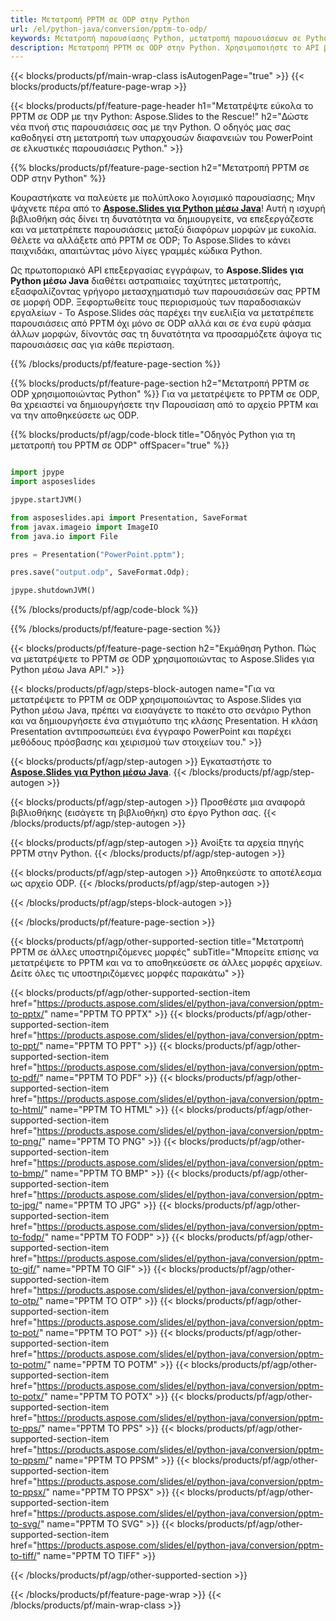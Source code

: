 ```yaml
---
title: Μετατροπή PPTM σε ODP στην Python
url: /el/python-java/conversion/pptm-to-odp/
keywords: Μετατροπή παρουσίασης Python, μετατροπή παρουσιάσεων σε Python, Python για παρουσιάσεις, Aspose.Slides Python, μετατροπή PPTM σε ODP, βιβλιοθήκη παρουσιάσεων Python
description: Μετατροπή PPTM σε ODP στην Python. Χρησιμοποιήστε το API βιβλιοθήκης Python για να μετατρέψετε αρχεία PPTM σε ODP
---
```


{{< blocks/products/pf/main-wrap-class isAutogenPage="true" >}}
{{< blocks/products/pf/feature-page-wrap >}}

{{< blocks/products/pf/feature-page-header h1="Μετατρέψτε εύκολα το PPTM σε ODP με την Python: Aspose.Slides to the Rescue!" h2="Δώστε νέα πνοή στις παρουσιάσεις σας με την Python. Ο οδηγός μας σας καθοδηγεί στη μετατροπή των υπαρχουσών διαφανειών του PowerPoint σε ελκυστικές παρουσιάσεις Python." >}}

{{% blocks/products/pf/feature-page-section h2="Μετατροπή PPTM σε ODP στην Python" %}}

Κουραστήκατε να παλεύετε με πολύπλοκο λογισμικό παρουσίασης; Μην ψάχνετε πέρα ​​από το [**Aspose.Slides για Python μέσω Java**](https://products.aspose.com/slides/el/python-java/)! Αυτή η ισχυρή βιβλιοθήκη σάς δίνει τη δυνατότητα να δημιουργείτε, να επεξεργάζεστε και να μετατρέπετε παρουσιάσεις μεταξύ διαφόρων μορφών με ευκολία. Θέλετε να αλλάξετε από PPTM σε ODP; Το Aspose.Slides το κάνει παιχνιδάκι, απαιτώντας μόνο λίγες γραμμές κώδικα Python.

Ως πρωτοποριακό API επεξεργασίας εγγράφων, το **Aspose.Slides για Python μέσω Java** διαθέτει αστραπιαίες ταχύτητες μετατροπής, εξασφαλίζοντας γρήγορο μετασχηματισμό των παρουσιάσεών σας PPTM σε μορφή ODP. Ξεφορτωθείτε τους περιορισμούς των παραδοσιακών εργαλείων - Το Aspose.Slides σάς παρέχει την ευελιξία να μετατρέπετε παρουσιάσεις από PPTM όχι μόνο σε ODP αλλά και σε ένα ευρύ φάσμα άλλων μορφών, δίνοντάς σας τη δυνατότητα να προσαρμόζετε άψογα τις παρουσιάσεις σας για κάθε περίσταση.

{{% /blocks/products/pf/feature-page-section %}}

{{% blocks/products/pf/feature-page-section  h2="Μετατροπή PPTM σε ODP χρησιμοποιώντας Python" %}}
Για να μετατρέψετε το PPTM σε ODP, θα χρειαστεί να δημιουργήσετε την Παρουσίαση από το αρχείο PPTM και να την αποθηκεύσετε ως ODP.

{{% blocks/products/pf/agp/code-block title="Οδηγός Python για τη μετατροπή του PPTM σε ODP" offSpacer="true" %}}

```python

import jpype
import asposeslides

jpype.startJVM()

from asposeslides.api import Presentation, SaveFormat
from javax.imageio import ImageIO
from java.io import File

pres = Presentation("PowerPoint.pptm");

pres.save("output.odp", SaveFormat.Odp);

jpype.shutdownJVM()
```


{{% /blocks/products/pf/agp/code-block %}}

{{% /blocks/products/pf/feature-page-section %}}

{{< blocks/products/pf/feature-page-section  h2="Εκμάθηση Python. Πώς να μετατρέψετε το PPTM σε ODP χρησιμοποιώντας το Aspose.Slides για Python μέσω Java API." >}}

{{< blocks/products/pf/agp/steps-block-autogen name="Για να μετατρέψετε το PPTM σε ODP χρησιμοποιώντας το Aspose.Slides για Python μέσω Java, πρέπει να εισαγάγετε το πακέτο στο σενάριο Python και να δημιουργήσετε ένα στιγμιότυπο της κλάσης Presentation. Η κλάση Presentation αντιπροσωπεύει ένα έγγραφο PowerPoint και παρέχει μεθόδους πρόσβασης και χειρισμού των στοιχείων του." >}}

{{< blocks/products/pf/agp/step-autogen >}}
Εγκαταστήστε το [**Aspose.Slides για Python μέσω Java**](https://products.aspose.com/slides/el/python-java/).
{{< /blocks/products/pf/agp/step-autogen >}}

{{< blocks/products/pf/agp/step-autogen >}}
Προσθέστε μια αναφορά βιβλιοθήκης (εισάγετε τη βιβλιοθήκη) στο έργο Python σας.
{{< /blocks/products/pf/agp/step-autogen >}}

{{< blocks/products/pf/agp/step-autogen >}}
Ανοίξτε τα αρχεία πηγής PPTM στην Python.
{{< /blocks/products/pf/agp/step-autogen >}}

{{< blocks/products/pf/agp/step-autogen >}}
Αποθηκεύστε το αποτέλεσμα ως αρχείο ODP.
{{< /blocks/products/pf/agp/step-autogen >}}

{{< /blocks/products/pf/agp/steps-block-autogen >}}

{{< /blocks/products/pf/feature-page-section >}}

{{< blocks/products/pf/agp/other-supported-section title="Μετατροπή PPTM σε άλλες υποστηριζόμενες μορφές" subTitle="Μπορείτε επίσης να μετατρέψετε το PPTM και να το αποθηκεύσετε σε άλλες μορφές αρχείων. Δείτε όλες τις υποστηριζόμενες μορφές παρακάτω" >}}

{{< blocks/products/pf/agp/other-supported-section-item href="https://products.aspose.com/slides/el/python-java/conversion/pptm-to-pptx/" name="PPTM TO PPTX" >}}
{{< blocks/products/pf/agp/other-supported-section-item href="https://products.aspose.com/slides/el/python-java/conversion/pptm-to-ppt/" name="PPTM TO PPT" >}}
{{< blocks/products/pf/agp/other-supported-section-item href="https://products.aspose.com/slides/el/python-java/conversion/pptm-to-pdf/" name="PPTM TO PDF" >}}
{{< blocks/products/pf/agp/other-supported-section-item href="https://products.aspose.com/slides/el/python-java/conversion/pptm-to-html/" name="PPTM TO HTML" >}}
{{< blocks/products/pf/agp/other-supported-section-item href="https://products.aspose.com/slides/el/python-java/conversion/pptm-to-png/" name="PPTM TO PNG" >}}
{{< blocks/products/pf/agp/other-supported-section-item href="https://products.aspose.com/slides/el/python-java/conversion/pptm-to-bmp/" name="PPTM TO BMP" >}}
{{< blocks/products/pf/agp/other-supported-section-item href="https://products.aspose.com/slides/el/python-java/conversion/pptm-to-jpg/" name="PPTM TO JPG" >}}
{{< blocks/products/pf/agp/other-supported-section-item href="https://products.aspose.com/slides/el/python-java/conversion/pptm-to-fodp/" name="PPTM TO FODP" >}}
{{< blocks/products/pf/agp/other-supported-section-item href="https://products.aspose.com/slides/el/python-java/conversion/pptm-to-gif/" name="PPTM TO GIF" >}}
{{< blocks/products/pf/agp/other-supported-section-item href="https://products.aspose.com/slides/el/python-java/conversion/pptm-to-otp/" name="PPTM TO OTP" >}}
{{< blocks/products/pf/agp/other-supported-section-item href="https://products.aspose.com/slides/el/python-java/conversion/pptm-to-pot/" name="PPTM TO POT" >}}
{{< blocks/products/pf/agp/other-supported-section-item href="https://products.aspose.com/slides/el/python-java/conversion/pptm-to-potm/" name="PPTM TO POTM" >}}
{{< blocks/products/pf/agp/other-supported-section-item href="https://products.aspose.com/slides/el/python-java/conversion/pptm-to-potx/" name="PPTM TO POTX" >}}
{{< blocks/products/pf/agp/other-supported-section-item href="https://products.aspose.com/slides/el/python-java/conversion/pptm-to-pps/" name="PPTM TO PPS" >}}
{{< blocks/products/pf/agp/other-supported-section-item href="https://products.aspose.com/slides/el/python-java/conversion/pptm-to-ppsm/" name="PPTM TO PPSM" >}}
{{< blocks/products/pf/agp/other-supported-section-item href="https://products.aspose.com/slides/el/python-java/conversion/pptm-to-ppsx/" name="PPTM TO PPSX" >}}
{{< blocks/products/pf/agp/other-supported-section-item href="https://products.aspose.com/slides/el/python-java/conversion/pptm-to-svg/" name="PPTM TO SVG" >}}
{{< blocks/products/pf/agp/other-supported-section-item href="https://products.aspose.com/slides/el/python-java/conversion/pptm-to-tiff/" name="PPTM TO TIFF" >}}


{{< /blocks/products/pf/agp/other-supported-section >}}

{{< /blocks/products/pf/feature-page-wrap >}}
{{< /blocks/products/pf/main-wrap-class >}}